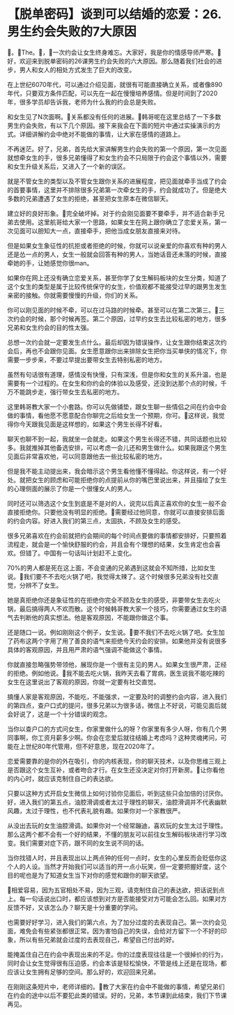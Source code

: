 # 【脱单密码】谈到可以结婚的恋爱：26.男生约会失败的7大原因

🎼。🎼The。🎼，🎼一次约会让女生终身难忘。大家好，我是你的情感导师严寒。🎼好，欢迎来到脱单密码的26课男生约会失败的六大原因。那么随着我们社会的进步，男人和女人的相处方式发生了巨大的改变。

在上世纪6070年代，可以通过介绍见面，就很有可能直接确立关系，或者像890年代，只要双方条件匹配，可以先在一起在慢慢培养感情。但是时间到了2020年，很多学员却告诉我，老师为什么我的约会总是失败。

和女生见了N次面啊。🎼关系都没有任何的进展。🎼韩哥呢在这里总结了一下多数男生约会失败，有以下几个原因。接下来我会在下面的短片中通过实操演示的方式。详细讲解约会中绝对不能做的事情，让大家在感情的道路上。

不再迷茫。好了，兄弟，首先给大家讲解男生约会失败的第一个原因，第一次见面就想牵女生的手，很多兄弟懂得了和女生约会不只局限于约会这个事情以外，需要和女生升级关系后，又进入了一个新的误区。

就是不管女生的类型以及不管女生跟你关系的进展程度，把见面就牵手当成了约会的首要事情，这里并不排除很多兄弟第一次牵女生的手，约会就成功了。但是绝大多数的兄弟遭遇了女生的拒绝，甚至把女生原本在微信聊天。

建立好的良好形象。🎼完全破坏掉。对于约会刚见面要不要牵手，并不适合新手兄弟去使用。这里航哥给大家一个思路，如果女生在网上跟你确立了恋爱关系，第一次见面可以胆知大一点，直接牵手，把他当成女朋友直接来对待。

但是如果女生象征性的抗拒或者拒绝的时候，你就可以说亲爱的你喜欢有种的男人还是怂一点的男人，女生一般就会回答有种的男人，当她话音还未落的时候，直接牵她的手，让她感觉你很man。

如果你在网上还没有确立恋爱关系，甚至你学了女生解码板块的女生分类，知道了这个女生的类型是属于比较传统保守的女生，价值观都不能接受过早的跟男生发生亲密的接触。你就需要慢慢的升级，你们的关系。

你可以刚见面的时候不牵，可以在过马路的时候牵。甚至可以在第二次第三。🎼三次约会的时候，那个时候再签。第二个原因，过早约女生去比较私密的地方，很多兄弟和女生约会的目的性太强。

总想一次约会就一定要发生点什么。最后却因为错误操作，让女生跟你结束这次约会后，再也不会跟你见面。女生愿意跟你出来排除女生把你当买单侠的情况下，你需要一步步来，不要过早提出要带女生去特别私密的地方。

虽然有句话很有道理，感情没有快慢，只有深浅，但是你和女生的关系升温，也是需要有一个过程的。在女生和你约会的体验以及感受，还没到达那个点的时候，千万不能跳步走，强行带女生去私密的地方。

这里韩哥教大家一个小套路。你可以先做铺垫，跟女生聊一些情侣之间在约会中会做的事情，看他愿不愿意配合你聊完之后给女生一个预期，你可。🎼这样说，我觉得你今天跟我见面是这样想的，如果这个男生长得不好看。

聊天也聊不到一起，我就坐一会就走。如果这个男生长得还不错，共同话题也比较多。我就推掉其他备选安排，可以考虑一会儿还和男生做什么。如果我跟这个男生见面后非常喜欢他，可以同意跟他去一些比较私密的地方。

但是我不能主动提出来，我会暗示这个男生看他懂不懂得起。你这样说，有一个好处。就把女生的顾虑和可能拒绝你的点提前从你的嘴巴里说出来，并且描绘了女生的心理侧面的展示了你是一个很懂女人的男人。

同时还可以筛选这个女生到底是不是对的人，说完以后真正喜欢你的女生一般不会直接拒绝你。只要他没有明显的拒绝。🎼需要经过他同意，你就可以直接安排后面的约会内容。好进入我们的第三点，太固执，不顾及女生的感受。

很多兄弟喜欢在约会前就把约会期间的每个时间点要做的事情都安排好，只要照着流程走，就会是一个愉快舒服的约会，并且会有个理想的结果，女生肯定也会喜欢。但错了。中国有一句话叫计划赶不上变化。

70%的男人都是死在这上面，不会变通的兄弟遇到这就会不知所措，比如女生说。🎼我们要不不去吃火锅了吧，我觉得太辣了。这个时候很多兄弟没有社交直觉，分辨不了女生。

她是真拒绝你还是象征性的在拒绝你完全不顾及女生的感受，非要带女生去吃火锅，最后搞得两人不欢而散。这个时候韩哥教大家一个技巧，你需要通过女生的语气去判断他的真实想法。他是客观原因，不能跟你做这个事。

还是随口一说。例如刚刚这个例子，女生说。🎼要不我们不去吃火锅了吧。女生加了药布这两个字用了用了善良的语气来拒绝今天约会的安排。如果他并没有说很多具体的客观原因，并且用严肃的语气强调不能做这个事情。

你就直接忽略强势带领他，展现你是一个很有主见的男人。如果女生很严肃，正经的拒绝。例如他说。🎼我不能去吃火锅，我昨天去看了胃病，医生说我不能吃辣的女生在这里说出了客观的原因，你就一定要有社交直觉。

搞懂人家是客观原因，不能吃，不能强求，一定要及时的调整约会内容，进入我们的第四点，查户口式的提问，很多兄弟以为很多话，微信上不好说，可能见面后就会好说了，这是一个十分错误的观念。

当你以查户口的方式问女生，你家里做什么的呀？你家里有多少人呀，你有几个男同事啊，你工资月薪多少啊。你会在恋爱后就往结婚上考虑吗？这种灵魂拷问，可能在上世纪80年代管用，但不好意思，现在2020年了。

恋爱需要靠的是你的外在吸引，你的内核表现，你的聊天技术，以及你思维三观上是否跟这个女生互补，或者吻合才行。在女生还没决定对你打开新房。🎼让你看他的内心时，就应该克制住自己的表达欲。

只要以这种方式开启女生微信上如何讨验你见面后，听到这些只会加倍的讨厌你。好，进入我们的第五点，油腔滑调或者太过于理性的聊天，油腔滑调并不代表幽默风趣，太过于理性，也不代表礼貌有趣。如果你对一个家教很严。

从没出去玩的女生油腔滑调。如果你对一个经常蹦迪，喜欢玩的女生太过于理性。那么这两个都不会有一个好的结果，不懂的朋友可以前往女生解码板块进行学习改变。我们需要对症下药，跟不同的女生说不同的话。

当你找错人时，并且表现出以上两点钟的任何一点时，女生的心里反而会贬低你这个人的人设。当然才开始我们可以适当的开一点小玩笑，但一定要把握好度，这个目的呢也是为了知道女生当下对你的感觉和跟你的聊天欲望。

🎼相爱容易，因为五官相处不易，因为三观，请克制住自己的表达欲，把话说到点上。每一句话说出口时，都应该想到对方是否能接受对方可能会怎么回。如果对方反馈不好，又该怎么办？聊天是十分重要的学问。

也需要好好学习，进入我们的第六点，为了加分过度的去表现自己。第一次约会见面，难免会有些紧张都很正常。因为害怕自己的失误，会给对方留下一个不好的印象，所以有些兄弟就会过度的去表现自己，希望自己付出的好。

能掩盖住自己在约会中表现出来的不足。你的过度表现往往是一个很掉价的行为，同时会让女生觉得很有压迫感，约会本该是轻松愉快，不管是线上还是在现场，都应该让女生拥有足够的空间。那么好的，欢迎回来兄弟。

在刚刚这条短片中，老师详细的。🎼教了大家在约会中不能做的事情，希望兄弟们在约会的途中以后不要犯此类的错误。好的，兄弟，本节课到此结束，我们下节课再见。


